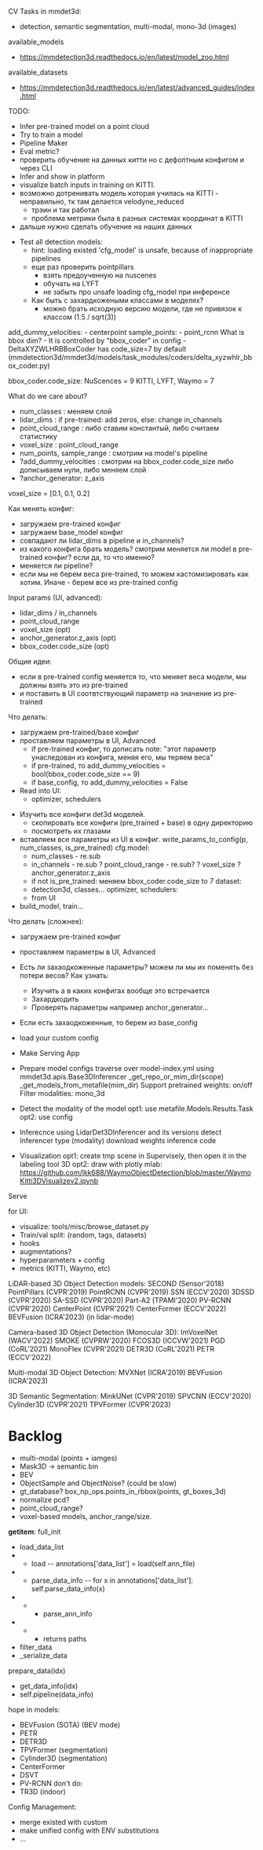 CV Tasks in mmdet3d:
- detection, semantic segmentation, multi-modal, mono-3d (images)

available_models
- https://mmdetection3d.readthedocs.io/en/latest/model_zoo.html

available_datasets
- https://mmdetection3d.readthedocs.io/en/latest/advanced_guides/index.html


TODO:
+ Infer pre-trained model on a point cloud
+ Try to train a model
+ Pipeline Maker
+ Eval metric?
+ проверить обучение на данных китти но с дефолтным конфигом и через CLI
+ Infer and show in platform
+ visualize batch inputs in training on KITTI.
+ возможно дотренивать модель которая училась на KITTI - неправильно, тк там делается velodyne_reduced
    + трэин и так работал
    + проблема метрики была в разных системах координат в KITTI
+ дальше нужно сделать обучение на наших данных

- Test all detection models: 
    - hint: loading existed 'cfg_model' is unsafe, because of inappropriate pipelines
    - еще раз проверить pointpillars
        - взять предоученную на nuscenes
        - обучать на LYFT
        - не забыть про unsafe loading cfg_model при инференсе
    - Как быть с захардкожеными классами в моделях?
        - можно брать исходную версию модели, где не привязок к классом (1.5 / sqrt(3))


add_dummy_velocities:
    - centerpoint
sample_points:
    - point_rcnn
What is bbox dim?
    - It is controlled by "bbox_coder" in config
    - DeltaXYZWLHRBBoxCoder has code_size=7 by default (mmdetection3d/mmdet3d/models/task_modules/coders/delta_xyzwhlr_bbox_coder.py)

bbox_coder.code_size:
    NuScences = 9
    KITTI, LYFT, Waymo = 7

What do we care about?
- num_classes : меняем слой
- lidar_dims : if pre-trained: add zeros, else: change in_channels
- point_cloud_range : либо ставим константый, либо считаем статистику
- voxel_size : point_cloud_range
- num_points, sample_range : смотрим на model's pipeline
- ?add_dummy_velocities : смотрим на bbox_coder.code_size либо дописываем нули, либо меняем слой
- ?anchor_generator: z_axis

voxel_size = [0.1, 0.1, 0.2]

Как менять конфиг:
- загружаем pre-trained конфиг
- загружаем base_model конфиг
- совпадают ли lidar_dims в pipeline и in_channels?
- из какого конфига брать модель?
    смотрим меняется ли model в pre-trained конфиг?
    если да, то что именно?
- меняется ли pipeline?
- если мы не берем веса pre-trained, то можем кастомизировать как хотим. Иначе - берем все из pre-trained config

Input params (UI, advanced):
- lidar_dims / in_channels
- point_cloud_range
- voxel_size (opt)
- anchor_generator.z_axis (opt)
- bbox_coder.code_size (opt)

Общие идеи:
- если в pre-trained config меняется то, что меняет веса модели, мы должны взять это из pre-trained
- и поставить в UI соотвтствующий параметр на значение из pre-trained

Что делать:
+ загружаем pre-trained/base конфиг
+ проставляем параметры в UI, Advanced
    + if pre-trained конфиг, то дописать note: "этот параметр унаследован из конфига, меняя его, мы теряем веса"
    + if pre-trained, то add_dummy_velocities = bool(bbox_coder.code_size == 9)
    + if base_config, то add_dummy_velocities = False
+ Read into UI:
    + optimizer, schedulers

- Изучить все конфиги det3d моделей.
    - скопировать все конфиги (pre_trained + base) в одну директорию
    - посмотреть их глазами
- вставляем все параметры из UI в конфиг.
    write_params_to_config(p, num_classes, is_pre_trained)
    cfg.model:
    - num_classes - re.sub
    - in_channels - re.sub
    ? point_cloud_range - re.sub?
    ? voxel_size
    ? anchor_generator.z_axis
    - if not is_pre_trained: меняем bbox_coder.code_size to 7
    dataset:
    - detection3d, classes...
    optimizer, schedulers:
    - from UI
- build_model, train...



Что делать (сложнее):
- загружаем pre-trained конфиг
- проставляем параметры в UI, Advanced
- Есть ли захаодкоженные параметры? можем ли мы их поменять без потери весов?
    Как узнать:
    - Изучить а в каких конфигах вообще это встречается
    - Захардкодить
    - Проверять параметры например anchor_generator...
- Если есть захаодкоженные, то берем из base_config



- load your custom config
- Make Serving App
- Prepare model configs
    traverse over model-index.yml
        using mmdet3d.apis.Base3DInferencer
        _get_repo_or_mim_dir(scope)
        _get_models_from_metafile(mim_dir)
    Support pretrained weights: on/off
    Filter modalities: mono_3d
- Detect the modality of the model
    opt1: use metafile.Models.Results.Task
    opt2: use config
- Inferecnce using LidarDet3DInferencer and its versions
    detect Inferencer type (modality)
    download weights
    inference code
- Visualization
    opt1: create tmp scene in Supervisely, then open it in the labeling tool 3D
    opt2: draw with plotly
    mlab: https://github.com/lkk688/WaymoObjectDetection/blob/master/WaymoKitti3DVisualizev2.ipynb


Serve


for UI:
- visualize: tools/misc/browse_dataset.py
- Train/val split: (random, tags, datasets)
- hooks
- augmentations?
- hyperparameters + config
- metrics (KITTI, Waymo, etc)


LiDAR-based 3D Object Detection models:
    SECOND (Sensor'2018)
    PointPillars (CVPR'2019)
    PointRCNN (CVPR'2019)
    SSN (ECCV'2020)
    3DSSD (CVPR'2020)
    SA-SSD (CVPR'2020)
    Part-A2 (TPAMI'2020)
    PV-RCNN (CVPR'2020)
    CenterPoint (CVPR'2021)
    CenterFormer (ECCV'2022)
    BEVFusion (ICRA'2023) (in lidar-mode)

Camera-based 3D Object Detection (Monocular 3D):
    ImVoxelNet (WACV'2022)
    SMOKE (CVPRW'2020)
    FCOS3D (ICCVW'2021)
    PGD (CoRL'2021)
    MonoFlex (CVPR'2021)
    DETR3D (CoRL'2021)
    PETR (ECCV'2022)

Multi-modal 3D Object Detection:
    MVXNet (ICRA'2019)
    BEVFusion (ICRA'2023)

3D Semantic Segmentation:
    MinkUNet (CVPR'2019)
    SPVCNN (ECCV'2020)
    Cylinder3D (CVPR'2021)
    TPVFormer (CVPR'2023)


# Backlog
- multi-modal (points + iamges)
- Mask3D -> semantic.bin
- BEV
- ObjectSample and ObjectNoise? (could be slow)
- gt_database? box_np_ops.points_in_rbbox(points, gt_boxes_3d)
- normalize pcd?
- point_cloud_range?
- voxel-based models, anchor_range/size.



__getitem__:
full_init
- load_data_list
- - load -- annotations['data_list'] = load(self.ann_file)
- - parse_data_info -- for x in annotations['data_list']: self.parse_data_info(x)
- - - parse_ann_info
- - - returns paths
- filter_data
- _serialize_data

prepare_data(idx)
- get_data_info(idx)
- self.pipeline(data_info)



hope in models:
- BEVFusion (SOTA) (BEV mode)
- PETR
- DETR3D
- TPVFormer (segmentation)
- Cylinder3D (segmentation)
- CenterFormer
- DSVT
- PV-RCNN
don't do:
- TR3D (indoor)


Config Management:
- merge existed with custom
- make unified config with ENV substitutions
- ...